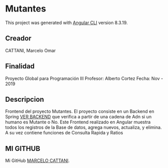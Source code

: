 # Mutantes

This project was generated with [Angular CLI](https://github.com/angular/angular-cli) version 8.3.19.

## Creador
CATTANI, Marcelo Omar

## Finalidad
Proyecto Global para Programación III
Profesor: Alberto Cortez
Fecha: Nov - 2019

## Descripcion 
Frontend del proyecto Mutantes. El proyecto consiste en un Backend en Spring [VER BACKEND](https://github.com/marcelocattani/mutanteBack) que verifica a partir de una cadena de Adn si un humano es Mutante o No. Este Frontend realizado en Angular muestra todos los registros de la Base de datos, agrega nuevos, actualiza, y elimina. A su vez contiene funciones de Consulta Rapida y Ratios

## MI GITHUB

Mi GitHub [MARCELO CATTANI](https://github.com/marcelocattani).
